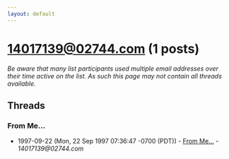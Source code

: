 ```yaml
---
layout: default
---
```


# 14017139@02744.com (1 posts)

_Be aware that many list participants used multiple email addresses over their time active on the list. As such this page may not contain all threads available._

## Threads

### From Me...
+ 1997-09-22 (Mon, 22 Sep 1997 07:36:47 -0700 (PDT)) - [From Me...](/archive/1997/09/5954b9ac972e161e0fcde2e56cabc5fae4bcec1f480b442571eb6fcee08fa020) - _14017139@02744.com_

